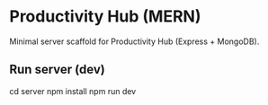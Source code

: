 # Productivity Hub (MERN)

Minimal server scaffold for Productivity Hub (Express + MongoDB).

## Run server (dev)
cd server
npm install
npm run dev
